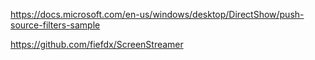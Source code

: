 


https://docs.microsoft.com/en-us/windows/desktop/DirectShow/push-source-filters-sample


https://github.com/fiefdx/ScreenStreamer


